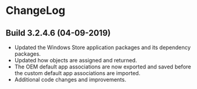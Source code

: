# ChangeLog #

## Build 3.2.4.6 (04-09-2019) ##

- Updated the Windows Store application packages and its dependency packages.
- Updated how objects are assigned and returned.
- The OEM default app associations are now exported and saved before the custom default app associations are imported.
- Additional code changes and improvements.